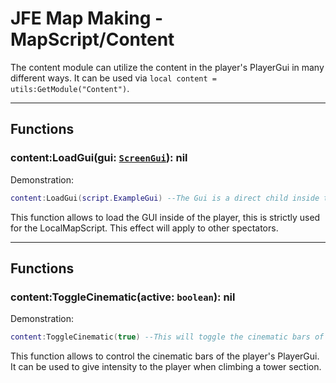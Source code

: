 # JFE Map Making - MapScript/Content
The content module can utilize the content in the player's PlayerGui in many different ways. It can be used via `local content = utils:GetModule("Content")`.

-----------------------------------------------------

## Functions
### content:LoadGui(gui: [`ScreenGui`](https://create.roblox.com/docs/reference/engine/classes/ScreenGui)): nil

Demonstration:
```lua
content:LoadGui(script.ExampleGui) --The Gui is a direct child inside the script and will be loaded.
```
This function allows to load the GUI inside of the player, this is strictly used for the LocalMapScript. This effect will apply to other spectators.

-----------------------------------------------------

## Functions
### content:ToggleCinematic(active: `boolean`): nil

Demonstration:
```lua
content:ToggleCinematic(true) --This will toggle the cinematic bars of the player's PlayerGui.
```
This function allows to control the cinematic bars of the player's PlayerGui. It can be used to give intensity to the player when climbing a tower section.
